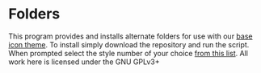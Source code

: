 Folders
=============

This program provides and installs alternate folders for use with our [base icon theme](https://github.com/numixproject/numix-icon-theme). To install simply download the repository and run the script. When prompted select the style number of your choice [from this list](https://github.com/numixproject/numix-folders/blob/master/styles.md). All work here is licensed under the GNU GPLv3+
